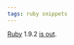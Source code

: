 ```yaml
---
tags: ruby snippets
---
```


[Ruby](/wiki/Ruby) 1.9.2 [is out](http://groups.google.com/group/comp.lang.ruby/browse_thread/thread/778b68aa446101c7).
